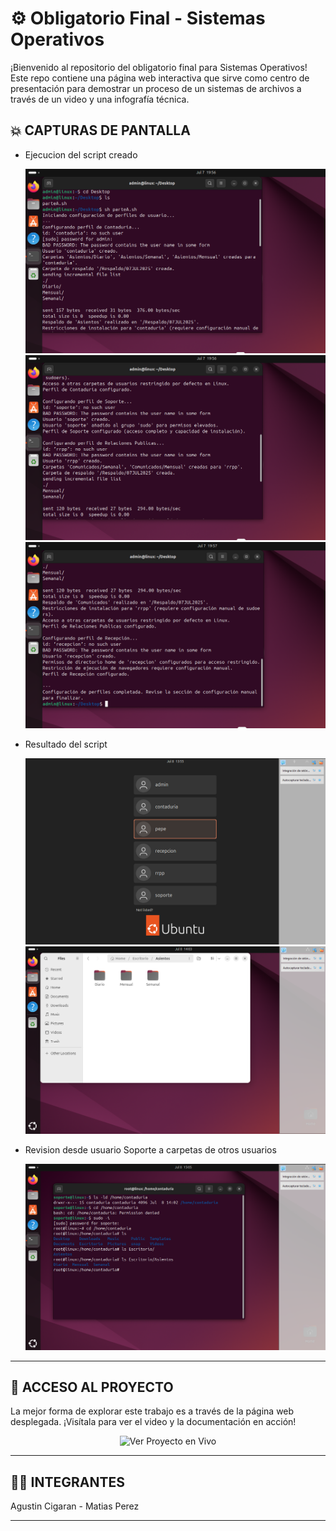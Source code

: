 
<h1> ⚙️ Obligatorio Final - Sistemas Operativos </h1>

¡Bienvenido al repositorio del obligatorio final para Sistemas Operativos! Este repo contiene una página web interactiva que sirve como centro de presentación para demostrar un proceso de un sistemas de archivos a través de un video y una infografía técnica.

<h2> 💥 CAPTURAS DE PANTALLA </h2>

- Ejecucion del script creado
  
  ![zcaptura 1](https://github.com/MatiXV23/Ob-SO--CIGARAN-PEREZ/blob/main/capturas/capt%201.png?raw=true)
  ![zcaptura 2](https://github.com/MatiXV23/Ob-SO--CIGARAN-PEREZ/blob/main/capturas/capt%202.png?raw=true)
  ![zcaptura 3](https://github.com/MatiXV23/Ob-SO--CIGARAN-PEREZ/blob/main/capturas/capt%203.png?raw=true)

- Resultado del script
  
  ![zcaptura 4](https://github.com/MatiXV23/Ob-SO--CIGARAN-PEREZ/blob/main/capturas/capt%204.png?raw=true)
  ![zcaptura 5](https://github.com/MatiXV23/Ob-SO--CIGARAN-PEREZ/blob/main/capturas/capt%205.png?raw=true)

- Revision desde usuario Soporte a carpetas de otros usuarios
  
  ![zcaptura 6](https://github.com/MatiXV23/Ob-SO--CIGARAN-PEREZ/blob/main/capturas/capt%206.png?raw=true)
  
<hr>

<h2> 🚀 ACCESO AL PROYECTO </h2>

La mejor forma de explorar este trabajo es a través de la página web desplegada. ¡Visítala para ver el video y la documentación en acción!

<div align="center">
<a href="https://matixv23.github.io/Ob-SO--CIGARAN-PEREZ/" style="text-decoration:none;">
<img src="https://img.shields.io/badge/Ver%20Proyecto%20en%20Vivo-25D366?style=for-the-badge&logo=google-chrome&logoColor=white" alt="Ver Proyecto en Vivo" />
</a>
</div>

<hr>

<h2> 👨‍💻 INTEGRANTES </h2>
Agustin Cigaran - Matias Perez

<hr>
